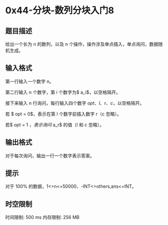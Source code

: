 # 0x44-分块-数列分块入门8

## 题目描述

给出一个长为 n 的数列，以及 n 个操作，操作涉及单点插入，单点询问，数据随机生成。

## 输入格式

第一行输入一个数字 n。

第二行输入 n 个数字，第 i 个数字为$ a_i$，以空格隔开。

接下来输入 n 行询问，每行输入四个数字 $opt 、l、r、c$，以空格隔开。

若 $ opt  = 0$，表示在第 l 个数字前插入数字 r（c 忽略）。

若$ opt  = 1 $，表示询问$ a_r$ 的值（l 和 c 忽略）。

## 输出格式

对于每次询问，输出一行一个数字表示答案。



## 提示

对于 100% 的数据，1<=n<=50000、-INT<=others,ans<=INT。

## 时空限制

时间限制: 500 ms
内存限制: 256 MB

